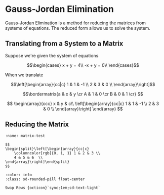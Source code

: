 # Gauss-Jordan Elimination

Gauss-Jordan Elimination is a method for reducing the matrices from systems of equations.  The reduced form allows us to solve the system.

## Translating from a System to a Matrix
Suppose we're given the system of equations

$$\begin{cases}
x + y = 4\\
-x + y = 0\\
\end{cases}$$

When we translate 

$$\left[\begin{array}{cc|c}
    1 & 1 & -1 \\
    2 & 3 & 0  \\
\end{array}\right]$$

$$\bordermatrix{a & x & y \cr
              A & 1 & 0 \cr
              B & 0 & 1 \cr}
$$

$$
\begin{array}{ccc}
x & y & c\\
\left[\begin{array}{cc|c}
    1 & 1 & -1 \\
    2 & 3 & 0  \\
\end{array}\right]
\end{array}
 $$

## Reducing the Matrix

```{div} live
:name: matrix-test

$$
\begin{split}\left[\begin{array}{cc|c}
    \columncolor[rgb]{0, 1, 1} 1 & 2 & 3 \\
    4 & 5 & 6  \\
\end{array}\right]\end{split}
$$
```

```{button-ref} #
:color: info
:class: sd-rounded-pill float-center

Swap Rows {octicon}`sync;1em;sd-text-light`
```

<script src="../../../_static/vectorious.js">
</script>
<script src="../../../_static/matrix-TeX.js">
</script>
<script src="../../../_static/Matrix Unit/2-gauss-jordan-elimination.js">
</script>